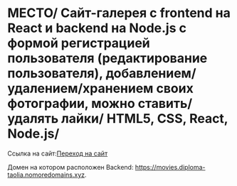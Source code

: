 #  МЕСТО/ Сайт-галерея с frontend на React и backend на Node.js с формой регистрацией пользователя (редактирование пользователя), добавлением/удалением/хранением своих фотографии, можно ставить/удалять лайки/ HTML5, CSS, React, Node.js/ 

Ссылка на сайт:[Переход на сайт](https://movies.diploma-tabolia.nomoredomains.xyz)

Домен на котором расположен Backend: https://movies.diploma-taolia.nomoredomains.xyz.
